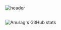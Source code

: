 # 
![header](https://capsule-render.vercel.app/api?type=Waving&text=WelcomeToMyGitHub)
## 
### 
![Anurag's GitHub stats](https://github-readme-stats.vercel.app/api?username=biabamroi&show_icons=true&theme=graywhite)
